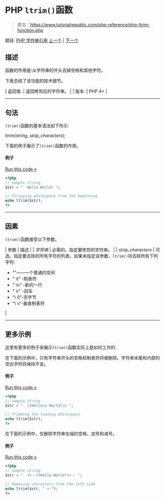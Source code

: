# PHP `ltrim()`函数

> 原文：<https://www.tutorialrepublic.com/php-reference/php-ltrim-function.php>

题目: [PHP 字符串引用](php-string-functions.php) [上一个](php-localeconv-function.php) | [下一个](php-md5-function.php)

## 描述

函数的作用是:从字符串的开头去掉空格和其他字符。

下表总结了该功能的技术细节。

| 返回值: | 返回修剪后的字符串。 |
| 版本: | PHP 4+ |

* * *

## 句法

`ltrim()`函数的基本语法如下所示:

ltrim(*string*, *strip_characters*);

下面的例子展示了`ltrim()`函数的作用。

#### 例子

[Run this code »](../codelab.php?topic=php&file=remove-whitespace-from-the-left-side-of-a-string "Run this code to view the output")

```php
<?php
// Sample string
$str = "  Hello World! ";

// Stripping whitespace from the beginning
echo ltrim($str);
?>
```

* * *

## 因素

`ltrim()`函数接受以下参数。

| 参数 | 描述 |
| *字符串* | 必需的。指定要修剪的字符串。 |
| *strip_characters* | 可选。指定要去除的所有字符的列表。如果未指定该参数，`ltrim()`将去除所有下列字符:

*   “”——一个普通的空间
*   " \t" -制表符
*   " \n" -新的一行
*   " \r" -回车
*   “\ 0”-空字节
*   “\ v”-垂直制表符

 |

* * *

## 更多示例

这里有更多的例子来展示`ltrim()`函数实际上是如何工作的:

在下面的示例中，只有字符串开头的空格和制表符将被删除。字符串末尾和内部的空白字符将保持不变。

#### 例子

[Run this code »](../codelab.php?topic=php&file=strip-space-and-tab-characters-from-the-beginning-of-a-string "Run this code to view the output")

```php
<?php
// Sample string
$str = "  \tHello\n World!\n ";

// Trimming the leading whitespace
echo ltrim($str);
?>
```

在下面的示例中，仅删除字符串左端的空格、加号和减号。

#### 例子

[Run this code »](../codelab.php?topic=php&file=remove-specific-characters-from-the-beginning-of-a-string "Run this code to view the output")

```php
<?php
// Sample string
$str = "  ++--\tHello World!++-- ";

// Removing characters from the left side
echo ltrim($str, " +-");
?>
```